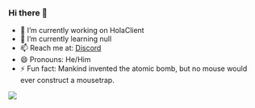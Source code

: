 ### Hi there 👋

- 🔭 I’m currently working on HolaClient
- 🌱 I’m currently learning null
- 📫 Reach me at: [Discord](https://discord.gg/CvqRH9TrYK)
- 😄 Pronouns: He/Him
- ⚡ Fun fact: Mankind invented the atomic bomb, but no mouse would ever construct a mousetrap.

<img src="https://komarev.com/ghpvc/?username=CR072&color=blue">
